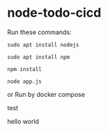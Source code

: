# node-todo-cicd

Run these commands:


`sudo apt install nodejs`


`sudo apt install npm`


`npm install`

`node app.js`

or Run by docker compose

test

hello world

